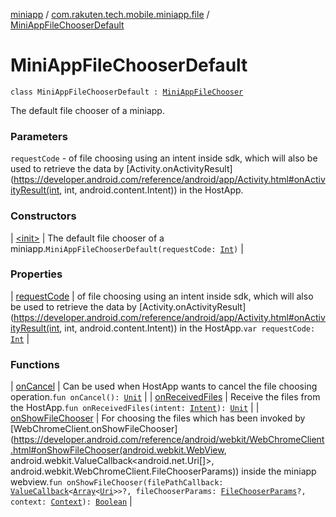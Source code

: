 [miniapp](../../index.md) / [com.rakuten.tech.mobile.miniapp.file](../index.md) / [MiniAppFileChooserDefault](./index.md)

# MiniAppFileChooserDefault

`class MiniAppFileChooserDefault : `[`MiniAppFileChooser`](../-mini-app-file-chooser/index.md)

The default file chooser of a miniapp.

### Parameters

`requestCode` - of file choosing using an intent inside sdk, which will also be used
to retrieve the data by [Activity.onActivityResult](https://developer.android.com/reference/android/app/Activity.html#onActivityResult(int, int, android.content.Intent)) in the HostApp.

### Constructors

| [&lt;init&gt;](-init-.md) | The default file chooser of a miniapp.`MiniAppFileChooserDefault(requestCode: `[`Int`](https://kotlinlang.org/api/latest/jvm/stdlib/kotlin/-int/index.html)`)` |

### Properties

| [requestCode](request-code.md) | of file choosing using an intent inside sdk, which will also be used to retrieve the data by [Activity.onActivityResult](https://developer.android.com/reference/android/app/Activity.html#onActivityResult(int, int, android.content.Intent)) in the HostApp.`var requestCode: `[`Int`](https://kotlinlang.org/api/latest/jvm/stdlib/kotlin/-int/index.html) |

### Functions

| [onCancel](on-cancel.md) | Can be used when HostApp wants to cancel the file choosing operation.`fun onCancel(): `[`Unit`](https://kotlinlang.org/api/latest/jvm/stdlib/kotlin/-unit/index.html) |
| [onReceivedFiles](on-received-files.md) | Receive the files from the HostApp.`fun onReceivedFiles(intent: `[`Intent`](https://developer.android.com/reference/android/content/Intent.html)`): `[`Unit`](https://kotlinlang.org/api/latest/jvm/stdlib/kotlin/-unit/index.html) |
| [onShowFileChooser](on-show-file-chooser.md) | For choosing the files which has been invoked by [WebChromeClient.onShowFileChooser](https://developer.android.com/reference/android/webkit/WebChromeClient.html#onShowFileChooser(android.webkit.WebView, android.webkit.ValueCallback<android.net.Uri[]>, android.webkit.WebChromeClient.FileChooserParams)) inside the miniapp webview.`fun onShowFileChooser(filePathCallback: `[`ValueCallback`](https://developer.android.com/reference/android/webkit/ValueCallback.html)`<`[`Array`](https://kotlinlang.org/api/latest/jvm/stdlib/kotlin/-array/index.html)`<`[`Uri`](https://developer.android.com/reference/android/net/Uri.html)`>>?, fileChooserParams: `[`FileChooserParams`](https://developer.android.com/reference/android/webkit/WebChromeClient/FileChooserParams.html)`?, context: `[`Context`](https://developer.android.com/reference/android/content/Context.html)`): `[`Boolean`](https://kotlinlang.org/api/latest/jvm/stdlib/kotlin/-boolean/index.html) |

